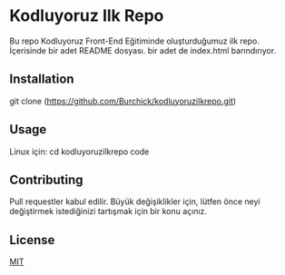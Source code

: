 # Kodluyoruz Ilk Repo
Bu repo Kodluyoruz Front-End Eğitiminde oluşturduğumuz ilk repo. İçerisinde bir adet README dosyası. bir adet de index.html barındırıyor.
## Installation
git clone (https://github.com/Burchick/kodluyoruzilkrepo.git) 
## Usage
Linux için:
cd kodluyoruzilkrepo
code 
## Contributing
Pull requestler kabul edilir. Büyük değişiklikler için, lütfen önce neyi değiştirmek istediğinizi tartışmak için bir konu açınız.
## License
[MIT](https://choosealicense.com/licenses/mit/)